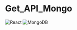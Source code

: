 # Get_API_Mongo

![React](https://img.shields.io/badge/-React.js-2088FF?style=flat-square&logo=react)
![MongoDB](https://img.shields.io/badge/-MongoDB-black?style=flat-square&logo=mongodb)

